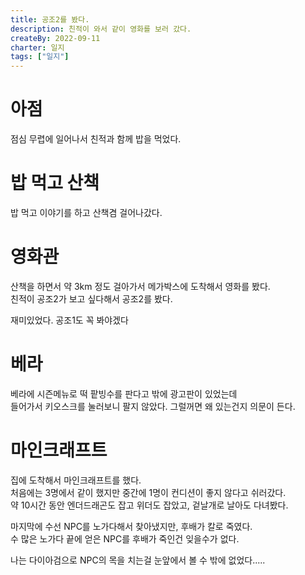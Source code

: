 ```yaml
---
title: 공조2를 봤다.
description: 친적이 와서 같이 영화를 보러 갔다.
createBy: 2022-09-11
charter: 일지
tags: ["일지"]
---
```


# 아점

점심 무렵에 일어나서 친적과 함께 밥을 먹었다.

# 밥 먹고 산책

밥 먹고 이야기를 하고 산책겸 걸어나갔다.

# 영화관

산책을 하면서 약 3km 정도 걸아가서 메가박스에 도착해서 영화를 봤다.  
친적이 공조2가 보고 싶다해서 공조2를 봤다.

재미있었다. 공조1도 꼭 봐야겠다

# 베라

베라에 시즌메뉴로 떡 팥빙수를 판다고 밖에 광고판이 있었는데  
들어가서 키오스크를 눌러보니 팔지 않았다. 그럴꺼면 왜 있는건지 의문이 든다.

# 마인크래프트

집에 도착해서 마인크래프트를 했다.  
처음에는 3명에서 같이 했지만 중간에 1명이 컨디션이 좋지 않다고 쉬러갔다.  
약 10시간 동안 엔더드래곤도 잡고 위더도 잡았고, 겉날개로 날아도 다녀봤다.

마지막에 수선 NPC를 노가다해서 찾아냈지만, 후배가 칼로 죽였다.  
수 많은 노가다 끝에 얻은 NPC를 후배가 죽인건 잊을수가 없다.

나는 다이아검으로 NPC의 목을 치는걸 눈앞에서 볼 수 밖에 없었다.....
